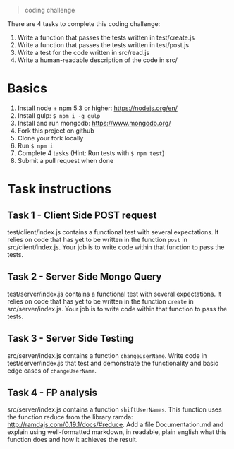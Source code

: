 > coding challenge

There are 4 tasks to complete this coding challenge:

1. Write a function that passes the tests written in test/create.js
1. Write a function that passes the tests written in test/post.js
1. Write a test for the code written in src/read.js
1. Write a human-readable description of the code in src/

# Basics

1. Install node + npm 5.3 or higher: https://nodejs.org/en/
1. Install gulp: `$ npm i -g gulp`
1. Install and run mongodb: https://www.mongodb.org/
1. Fork this project on github
1. Clone your fork locally
1. Run `$ npm i`
1. Complete 4 tasks (Hint: Run tests with `$ npm test`)
1. Submit a pull request when done

# Task instructions

## Task 1 - Client Side POST request

test/client/index.js contains a functional test with several expectations.
It relies on code that has yet to be written in the function `post` in src/client/index.js.
Your job is to write code within that function to pass the tests.

## Task 2 - Server Side Mongo Query

test/server/index.js contains a functional test with several expectations.
It relies on code that has yet to be written in the function `create` in src/server/index.js.
Your job is to write code within that function to pass the tests.

## Task 3 - Server Side Testing

src/server/index.js contains a function `changeUserName`.
Write code in test/server/index.js that test and demonstrate the functionality and basic edge cases
of `changeUserName`.

## Task 4 - FP analysis

src/server/index.js contains a function `shiftUserNames`.
This function uses the function reduce from the library ramda: http://ramdajs.com/0.19.1/docs/#reduce.
Add a file Documentation.md and explain using well-formatted markdown, in readable, plain english
what this function does and how it achieves the result.
